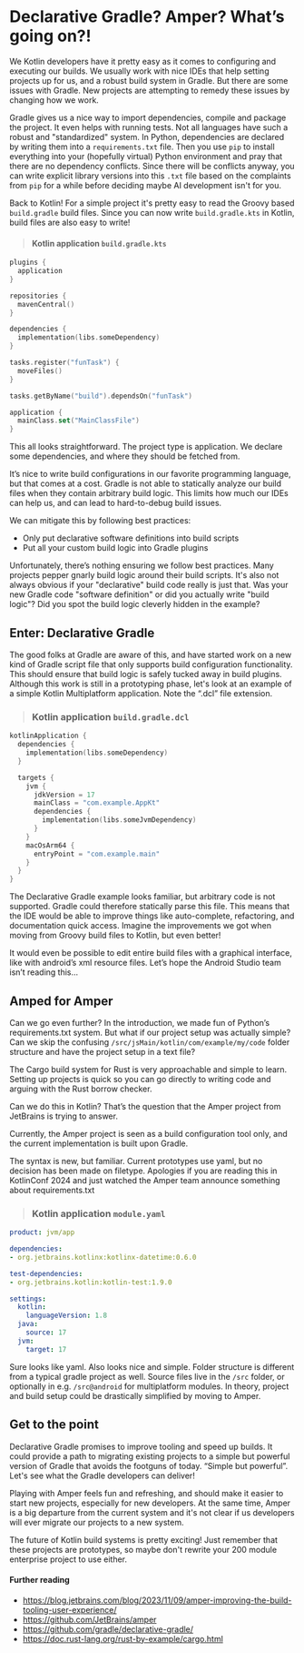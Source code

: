 # Declarative Gradle? Amper? What’s going on?!

We Kotlin developers have it pretty easy as it comes to configuring and executing our builds. We usually work with nice IDEs that help setting projects up for us, and a robust build system in Gradle. But there are some issues with Gradle. New projects are attempting to remedy these issues by changing how we work.

Gradle gives us a nice way to import dependencies, compile and package the project. It even helps with running tests. Not all languages have such a robust and "standardized" system. In Python, dependencies are declared by writing them into a `requirements.txt` file. Then you use `pip` to install everything into your (hopefully virtual) Python environment and pray that there are no dependency conflicts. Since there will be conflicts anyway, you can write explicit library versions into this `.txt` file based on the complaints from `pip` for a while before deciding maybe AI development isn't for you.

Back to Kotlin! For a simple project it's pretty easy to read the Groovy based `build.gradle` build files. Since you can now write `build.gradle.kts` in Kotlin, build files are also easy to write!

> #### Kotlin application `build.gradle.kts`

``` kotlin
plugins {
  application
}

repositories {
  mavenCentral()
}

dependencies {
  implementation(libs.someDependency)
}

tasks.register("funTask") {
  moveFiles()
}

tasks.getByName("build").dependsOn("funTask")

application {
  mainClass.set("MainClassFile")
}

```

This all looks straightforward. The project type is application. We declare some dependencies, and where they should be fetched from.

It’s nice to write build configurations in our favorite programming language, but that comes at a cost. Gradle is not able to statically analyze our build files when they contain arbitrary build logic. This limits how much our IDEs can help us, and can lead to hard-to-debug build issues.

We can mitigate this by following best practices:
- Only put declarative software definitions into build scripts
- Put all your custom build logic into Gradle plugins

Unfortunately, there’s nothing ensuring we follow best practices. Many projects pepper gnarly build logic around their build scripts. It's also not always obvious if your "declarative" build code really is just that. Was your new Gradle code "software definition" or did you actually write "build logic"? Did you spot the build logic cleverly hidden in the example?

## Enter: Declarative Gradle

The good folks at Gradle are aware of this, and have started work on a new kind of Gradle script file that only supports build configuration functionality. This should ensure that build logic is safely tucked away in build plugins. Although this work is still in a prototyping phase, let's look at an example of a simple Kotlin Multiplatform application. Note the “.dcl” file extension.

>### Kotlin application `build.gradle.dcl`
``` kotlin
kotlinApplication {
  dependencies {
    implementation(libs.someDependency)
  }

  targets {
    jvm {
      jdkVersion = 17
      mainClass = "com.example.AppKt"
      dependencies {
        implementation(libs.someJvmDependency)
      }
    }
    macOsArm64 {
      entryPoint = "com.example.main"
    }
  }
}
```

The Declarative Gradle example looks familiar, but arbitrary code is not supported. Gradle could therefore statically parse this file. This means that the IDE would be able to improve things like auto-complete, refactoring, and documentation quick access. Imagine the improvements we got when moving from Groovy build files to Kotlin, but even better!

It would even be possible to edit entire build files with a graphical interface, like with android’s xml resource files.
Let’s hope the Android Studio team isn’t reading this...


## Amped for Amper
Can we go even further? In the introduction, we made fun of Python’s requirements.txt system. But what if our project setup was actually simple? Can we skip the confusing `/src/jsMain/kotlin/com/example/my/code` folder structure and have the project setup in a text file?

The Cargo build system for Rust is very approachable and simple to learn. Setting up projects is quick so you can go directly to writing code and arguing with the Rust borrow checker.

Can we do this in Kotlin? That’s the question that the Amper project from JetBrains is trying to answer.

Currently, the Amper project is seen as a build configuration tool only, and the current implementation is built upon Gradle.

The syntax is new, but familiar. Current prototypes use yaml, but no decision has been made on filetype. Apologies if you are reading this in KotlinConf 2024 and just watched the Amper team announce something about requirements.txt

> ### Kotlin application `module.yaml`

``` yaml
product: jvm/app

dependencies:
- org.jetbrains.kotlinx:kotlinx-datetime:0.6.0

test-dependencies:
- org.jetbrains.kotlin:kotlin-test:1.9.0

settings:
  kotlin:
    languageVersion: 1.8
  java:
    source: 17
  jvm:
    target: 17
```

Sure looks like yaml. Also looks nice and simple. Folder structure is different from a typical gradle project as well. Source files live in the `/src` folder, or optionally in e.g. `/src@android` for multiplatform modules. In theory, project and build setup could be drastically simplified by moving to Amper.

## Get to the point
Declarative Gradle promises to improve tooling and speed up builds. It could provide a path to migrating existing projects to a simple but powerful version of Gradle that avoids the footguns of today. “Simple but powerful”. Let's see what the Gradle developers can deliver!

Playing with Amper feels fun and refreshing, and should make it easier to start new projects, especially for new developers. At the same time, Amper is a big departure from the current system and it's not clear if us developers will ever migrate our projects to a new system.

The future of Kotlin build systems is pretty exciting! Just remember that these projects are prototypes, so maybe don't rewrite your 200 module enterprise project to use either.

#### Further reading

 - https://blog.jetbrains.com/blog/2023/11/09/amper-improving-the-build-tooling-user-experience/
 - https://github.com/JetBrains/amper
 - https://github.com/gradle/declarative-gradle/
 - https://doc.rust-lang.org/rust-by-example/cargo.html